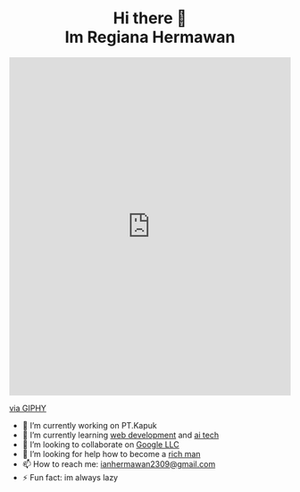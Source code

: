 <h1 align="center"> Hi there 👋<br>
Im Regiana Hermawan</h1>
<div style="width:100%;height:0;padding-bottom:120%;position:relative;"><iframe src="https://giphy.com/embed/b2st8VdTIkG5y" width="100%" height="100%" style="position:absolute" frameBorder="0" class="giphy-embed" allowFullScreen></iframe></div><p><a href="https://giphy.com/gifs/animography-animated-typography-r-b2st8VdTIkG5y">via GIPHY</a></p>


- 🔭 I’m currently working on PT.Kapuk
- 🌱 I’m currently learning <a href="https://www.codecademy.com/resources/blog/what-is-web-development/">web development</a> and <a href="https://www.britannica.com/technology/artificial-intelligence">ai tech</a>
- 👯 I’m looking to collaborate on <a href="https://about.google/">Google LLC</a>
- 🤔 I’m looking for help how to become a <a href="https://www.forbes.com/billionaires/">rich man</a>
- 📫 How to reach me: ianhermawan2309@gmail.com
- ⚡ Fun fact: im always lazy

